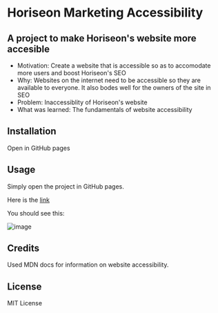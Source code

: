 # Horiseon Marketing Accessibility

## A project to make Horiseon's website more accesible

- Motivation: Create a website that is accessible so as to accomodate more users and boost Horiseon's SEO
- Why: Websites on the internet need to be accessible so they are available to everyone. It also bodes well for the owners of the site in SEO
- Problem: Inaccessiblity of Horiseon's website
- What was learned: The fundamentals of website accessibility

## Installation

Open in GitHub pages

## Usage

Simply open the project in GitHub pages.

Here is the [link](https://waldenlight.github.io/horiseon-accessibility/)

You should see this:

![image](https://user-images.githubusercontent.com/76961678/206305448-5b1a85b3-c3dd-4e72-a52e-cc54be1074a9.png)

## Credits

Used MDN docs for information on website accessibility.

## License

MIT License
